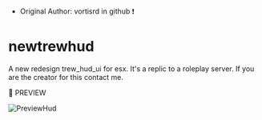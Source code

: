 - Original Author: vortisrd in github ❗

# newtrewhud
A new redesign trew_hud_ui for esx. It's a replic to a roleplay server. If you are the creator for this contact me.

🥳 PREVIEW

![PreviewHud](https://cdn.discordapp.com/attachments/1017134931106857104/1050117284477288478/image.png)
